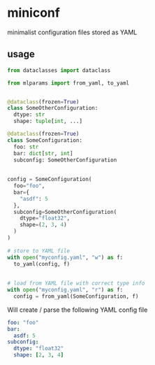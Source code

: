 # miniconf
minimalist configuration files stored as YAML

## usage

```python
from dataclasses import dataclass

from mlparams import from_yaml, to_yaml


@dataclass(frozen=True)
class SomeOtherConfiguration:
  dtype: str
  shape: tuple[int, ...]

@dataclass(frozen=True)
class SomeConfiguration:
  foo: str
  bar: dict[str, int]
  subconfig: SomeOtherConfiguration
  
  
config = SomeConfiguration(
  foo="foo",
  bar={
    "asdf": 5
  },
  subconfig=SomeOtherConfiguration(
    dtype="float32",
    shape=(2, 3, 4)
  )
)
  
# store to YAML file
with open("myconfig.yaml", "w") as f:
  to_yaml(config, f)
  
  
# load from YAML file with correct type info
with open("myconfig.yaml", "r") as f:
  config = from_yaml(SomeConfiguration, f)
  ```

Will create / parse the following YAML config file

```yaml
foo: "foo"
bar:
  asdf: 5
subconfig:
  dtype: "float32"
  shape: [2, 3, 4]
```
